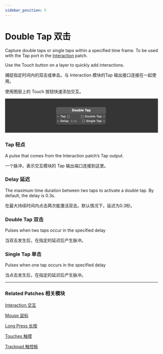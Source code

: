 ```yaml
---
sidebar_position: 5
---
```


# Double Tap 双击

Capture double taps or single taps within a specified time frame. To be used with the Tap port in the [Interaction](./Interaction.md) patch.

Use the Touch button on a layer to quickly add interactions.

捕捉指定时间内的双击或单击。与 Interaction 模块的Tap 输出接口连接在一起使用。

使用图层上的 Touch 按钮快速添加交互。

![Image](./../../../static/img/docs/Interaction/double-tap.png)

### Tap 轻点

A pulse that comes from the Interaction patch’s Tap output.

一个脉冲，表示交互模块的 Tap 输出端口连接到这里。

### Delay 延迟

The maximum time duration between two taps to activate a double tap. By default, the delay is 0.3s.

在最大持续时间内点击两次能激活双击。默认情况下，延迟为0.3秒。

### Double Tap 双击

Pulses when two taps occur in the specified delay

当双击发生后，在指定的延迟后产生脉冲。

### Single Tap 单击

Pulses when one tap occurs in the specified delay

当点击发生后，在指定的延迟后产生脉冲。

------

### Related Patches 相关模块

[Interaction 交互](./Interaction.md)

[Mouse 鼠标](./Mouse.md)

[Long Press 长按](./Long%20Press.md)

[Touches 触摸](./../Device/Touches.md)

[Trackpad 触控板](./../Device/Trackpad.md)
